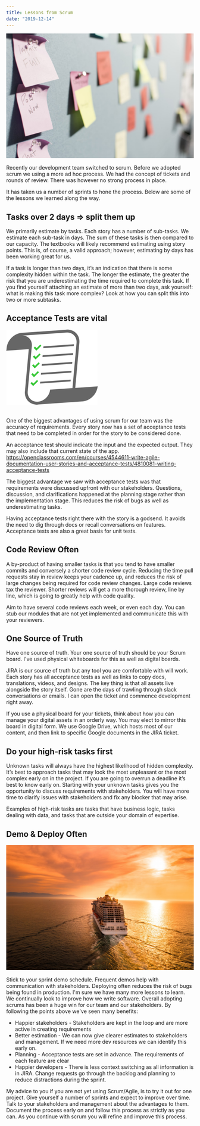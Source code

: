 ```yaml
---
title: Lessons from Scrum
date: "2019-12-14"
---
```


![Sticky Notes](./headline.jpeg)

Recently our development team switched to scrum. Before we adopted scrum we using a more ad hoc process. We had the concept of tickets and rounds of review. There was however no strong process in place.

It has taken us a number of sprints to hone the process. Below are some of the lessons we learned along the way.

## Tasks over 2 days => split them up

We primarily estimate by tasks. Each story has a number of sub-tasks. We estimate each sub-task in days. The sum of these tasks is then compared to our capacity. The textbooks will likely recommend estimating using story points. This is, of course, a valid approach; however, estimating by days has been working great for us.

If a task is longer than two days, it’s an indication that there is some complexity hidden within the task. The longer the estimate, the greater the risk that you are underestimating the time required to complete this task. If you find yourself attaching an estimate of more than two days, ask yourself: what is making this task more complex? Look at how you can split this into two or more subtasks.


## Acceptance Tests are vital
<img src="./check-list.png" />
<br />
<br />

One of the biggest advantages of using scrum for our team was the accuracy of requirements. Every story now has a set of acceptance tests that need to be completed in order for the story to be considered done.

An acceptance test should indicate the input and the expected output. They may also include that current state of the app. https://openclassrooms.com/en/courses/4544611-write-agile-documentation-user-stories-and-acceptance-tests/4810081-writing-acceptance-tests

The biggest advantage we saw with acceptance tests was that requirements were discussed upfront with our stakeholders. Questions, discussion, and clarifications happened at the planning stage rather than the implementation stage. This reduces the risk of bugs as well as underestimating tasks.

Having acceptance tests right there with the story is a godsend. It avoids the need to dig through docs or recall conversations on features.
Acceptance tests are also a great basis for unit tests.

## Code Review Often
A by-product of having smaller tasks is that you tend to have smaller commits and conversely a shorter code review cycle. Reducing the time pull requests stay in review keeps your cadence up, and reduces the risk of large changes being required for code review changes. Large code reviews tax the reviewer. Shorter reviews will get a more thorough review, line by line, which is going to greatly help with code quality.

Aim to have several code reviews each week, or even each day. You can stub our modules that are not yet implemented and communicate this with your reviewers.

## One Source of Truth
Have one source of truth. Your one source of truth should be your Scrum board. I've used physical whiteboards for this as well as digital boards.

JIRA is our source of truth but any tool you are comfortable with will work. Each story has all acceptance tests as well as links to copy docs, translations, videos, and designs. The key thing is that all assets live alongside the story itself. Gone are the days of trawling through slack conversations or emails. I can open the ticket and commence development right away.

If you use a physical board for your tickets, think about how you can manage your digital assets in an orderly way. You may elect to mirror this board in digital form. We use Google Drive, which hosts most of our content, and then link to specific Google documents in the JIRA ticket.

## Do your high-risk tasks first
Unknown tasks will always have the highest likelihood of hidden complexity. It’s best to approach tasks that may look the most unpleasant or the most complex early on in the project. If you are going to overrun a deadline it’s best to know early on.
Starting with your unknown tasks gives you the opportunity to discuss requirements with stakeholders. You will have more time to clarify issues with stakeholders and fix any blocker that may arise.

Examples of high-risk tasks are tasks that have business logic, tasks dealing with data, and tasks that are outside your domain of expertise.

## Demo & Deploy Often

<img src="./deploy.jpeg" />
<br />

Stick to your sprint demo schedule. Frequent demos help with communication with stakeholders. Deploying often reduces the risk of bugs being found in production.
I'm sure we have many more lessons to learn. We continually look to improve how we write software. Overall adopting scrums has been a huge win for our team and our stakeholders. By following the points above we've seen many benefits:

- Happier stakeholders - Stakeholders are kept in the loop and are more active in creating requirements
- Better estimation - We can now give clearer estimates to stakeholders and management. If we need more dev resources we can identify this early on.
- Planning - Acceptance tests are set in advance. The requirements of each feature are clear
- Happier developers - There is less context switching as all information is in JIRA.  Change requests go through the backlog and planning to reduce distractions during the sprint.

My advice to you if you are not yet using Scrum/Agile, is to try it out for one project. Give yourself a number of sprints and expect to improve over time. Talk to your stakeholders and management about the advantages to them. Document the process early on and follow this process as strictly as you can. As you continue with scrum you will refine and improve this process.
 




